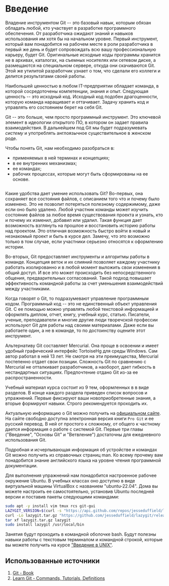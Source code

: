 # Введение

<!-- Git как инструмент для разработчика -->
Владение инструментом Git -- это базовый навык, которым обязан обладать любой, кто участвует в разработке программного обеспечения.
От разработчика ожидают знаний и навыков использования им хотя бы на начальном уровне.
Первый инструмент, который вам понадобится на рабочем месте в роли разработчика в первый же день и будет сопровождать всю вашу профессиональную карьеру, будет Git.
Оригинальные исходные коды программы хранится не в архивах, каталогах, на съемных носителях или сетевом диске, а размещаются на специальном сервере, откуда они скачиваются Git.
Этой же утилитой разработчик узнает о том, что сделали его коллеги и делится результатами своей работы.

<!-- Какую основную задачу решает Git? -->
Наибольшей ценностью в любом IT-предприятии обладает команда, в которой сосредоточены компетенции, знания и опыт.
Следующая ценность -- это исходный код.
Исходный код подобен драгоценности, которую команда наращивает и оттачивает.
Задачу хранить код и управлять его состоянием берет на себя Git.

<!-- Git -- это система -->
Git -- это больше, чем просто программный инструмент.
Это ключевой элемент в идеологии открытого ПО, в котором он задает правила взаимодействия.
В дальнейшем под Git мы будет подразумевать *систему* и употреблять англоязычное существительное в женском роде.

<!-- Составляющие Git -->
Чтобы понять Git, нам необходимо разобраться в:
* применяемых в ней терминах и концепциях;
* в ее внутренних механизмах;
* ее командах;
* рабочих процессах, которые могут быть сформированы на ее основе.

```{figure} ./src/images/git-is-4-elements.png
```

<!-- Какие удобства дает Git? История изменений -->
Какие удобства дает умение использовать Git?
Во-первых, она сохраняет все состояния файлов, с описанием того что и почему было изменено.
Это не позволит потеряться полезному содержимому, даже если оно было удалено.
Любой участник команды может изучить состояние файлов за любое время существования проекта и узнать, кто и почему их изменил, добавил или удалил.
Такая функция дает возможность взглянуть на прошлое и восстановить историю работы над проектом.
Это отличная возможность быстро войти в новый и незнакомый проект и быть в курсе дел.
Замечу, что это возможно только в том случае, если участники серьезно относятся к оформлению истории.

<!-- Какие удобства дает Git? Командная работа -->
Во-вторых, Git предоставляет инструменты и алгоритмы работы в команде.
Концепция веток и их слияний позволяет каждому участнику работать изолированно и в любой момент выложить свои изменения в общий доступ.
И все это может происходить без непосредственного общения, предварительных согласований.
Такой подход повышает эффективность командной работы за счет уменьшения взаимодействий между участниками.

<!-- Важность Git при работе в одиночку -->
Когда говорят о Git, то подразумевают управление программным кодом.
Программный код -- это не единственный объект управления Git.
С ее помощью можно управлять любой текстовой информацией и оформлять диплом, отчет, книгу, учебный курс, статью.
Писатели, ученые, преподаватели и многие другие люди творечской профессии используют Git для работы над своими материалами.
Даже если вы работаете один, а не в команде, то по достоинству оцените этот инструмент.

<!-- Git vs `Mercurial`-->
Альтернативу Git составляет Mercurial.
Она проще в освоении и имеет удобный графический интерфейс TortoiseHg для среды Windows.
Сам автор работал в ней 13 лет.
Не смотря на эти преимущества, Mercurial постепенно отдает свои позиции.
Сложность Git по сравнению с Mercurial не отталкивает разработчиков, а наоборот, дает гибкость в нестандартных ситуациях.
Предпочтение отдано Git из-за ее распространенности.

<!-- Структура материала -->
Учебный материал курса состоит из 9 тем, оформленных в в виде разделов.
В конце каждого раздела приведен список вопросов и упражнений.
Первые фиксируют ваши новоприобретенные знания, а вторые формируют навыки.
Строго рекомендуется проходить их.

<!-- Дополнительная информация о Git на официальном сайте -->
Актуальную информацию о Git можно получить на [официальном сайте](https://git-scm.com).
На сайте свободно доступна электронная версия книги `Pro Git` и ее русский перевод.
В ней от простого к сложному, от общего к частному дается информация о работе с системой Git.
Первые три главы ("Введение", "Основы Git" и "Ветвление") достаточны для ежедневного использования Git.

<!-- Знание технического английского -->
Подробная и исчерпывающая информация об устройстве и командах Git можно получить из справочных страниц man.
Ко всему прочему вам понадобится знание английского языка на уровне чтения программной документации.

<!-- Рабочее окружение Ubuntu -->
Для выполнения упражнений нам понадобится настроенное рабочее окружение Ubuntu.
В учебных классах оно доступно в виде виртуальной машины VirtualBox с названием "ubuntu-22.04".
Дома вы можете настроить ее самостоятельно, установив Ubuntu последней версии и поставив пакеты следующими командами:
```bash
sudo apt -y install vim tmux rcs git-gui
LAZYGIT_VERSION=$(curl -s "https://api.github.com/repos/jesseduffield/lazygit/releases/latest" | grep -Po '"tag_name": "v\K[^"]*')
curl -Lo lazygit.tar.gz "https://github.com/jesseduffield/lazygit/releases/latest/download/lazygit_${LAZYGIT_VERSION}_Linux_x86_64.tar.gz"
tar xf lazygit.tar.gz lazygit
sudo install lazygit /usr/local/bin
```

<!-- Навыки работы с текстовым терминалом и командной строкой -->
Занятия будут проходить в командной оболочке bash.
Будут полезны навыки работы с текстовым терминалом и командной строкой, которые вы можете получить на курсе ["Введение в UNIX"](https://wolodyx.github.io/unixshell).

<!-- Исходные данные для упражнений -->


## Использованные источники

1. [Git - Book](https://git-scm.com/book/ru/v2)
1. [Learn Git - Commands, Tutorials, Definitions](https://www.gitkraken.com/learn/git)

